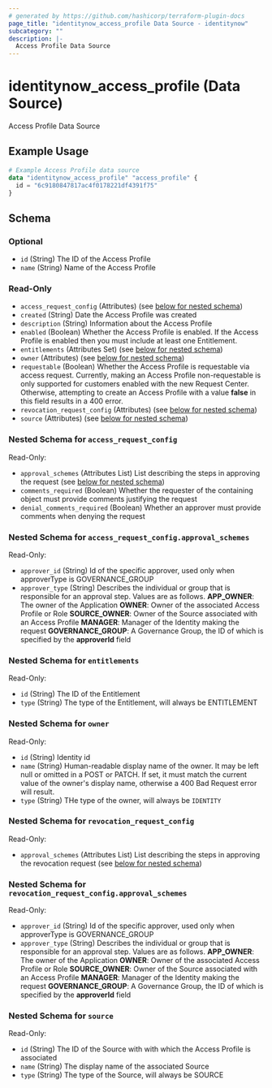 ```yaml
---
# generated by https://github.com/hashicorp/terraform-plugin-docs
page_title: "identitynow_access_profile Data Source - identitynow"
subcategory: ""
description: |-
  Access Profile Data Source
---
```


# identitynow_access_profile (Data Source)

Access Profile Data Source

## Example Usage

```terraform
# Example Access Profile data source
data "identitynow_access_profile" "access_profile" {
  id = "6c9180847817ac4f0178221df4391f75"
}
```

<!-- schema generated by tfplugindocs -->
## Schema

### Optional

- `id` (String) The ID of the Access Profile
- `name` (String) Name of the Access Profile

### Read-Only

- `access_request_config` (Attributes) (see [below for nested schema](#nestedatt--access_request_config))
- `created` (String) Date the Access Profile was created
- `description` (String) Information about the Access Profile
- `enabled` (Boolean) Whether the Access Profile is enabled. If the Access Profile is enabled then you must include at least one Entitlement.
- `entitlements` (Attributes Set) (see [below for nested schema](#nestedatt--entitlements))
- `owner` (Attributes) (see [below for nested schema](#nestedatt--owner))
- `requestable` (Boolean) Whether the Access Profile is requestable via access request. Currently, making an Access Profile non-requestable is only supported  for customers enabled with the new Request Center. Otherwise, attempting to create an Access Profile with a value  **false** in this field results in a 400 error.
- `revocation_request_config` (Attributes) (see [below for nested schema](#nestedatt--revocation_request_config))
- `source` (Attributes) (see [below for nested schema](#nestedatt--source))

<a id="nestedatt--access_request_config"></a>
### Nested Schema for `access_request_config`

Read-Only:

- `approval_schemes` (Attributes List) List describing the steps in approving the request (see [below for nested schema](#nestedatt--access_request_config--approval_schemes))
- `comments_required` (Boolean) Whether the requester of the containing object must provide comments justifying the request
- `denial_comments_required` (Boolean) Whether an approver must provide comments when denying the request

<a id="nestedatt--access_request_config--approval_schemes"></a>
### Nested Schema for `access_request_config.approval_schemes`

Read-Only:

- `approver_id` (String) Id of the specific approver, used only when approverType is GOVERNANCE_GROUP
- `approver_type` (String) Describes the individual or group that is responsible for an approval step. Values are as follows. **APP_OWNER**: The owner of the Application  **OWNER**: Owner of the associated Access Profile or Role  **SOURCE_OWNER**: Owner of the Source associated with an Access Profile  **MANAGER**: Manager of the Identity making the request  **GOVERNANCE_GROUP**: A Governance Group, the ID of which is specified by the **approverId** field



<a id="nestedatt--entitlements"></a>
### Nested Schema for `entitlements`

Read-Only:

- `id` (String) The ID of the Entitlement
- `type` (String) The type of the Entitlement, will always be ENTITLEMENT


<a id="nestedatt--owner"></a>
### Nested Schema for `owner`

Read-Only:

- `id` (String) Identity id
- `name` (String) Human-readable display name of the owner. It may be left null or omitted in a POST or PATCH. If set, it must match the current value of the owner's display name, otherwise a 400 Bad Request error will result.
- `type` (String) THe type of the owner, will always be `IDENTITY`


<a id="nestedatt--revocation_request_config"></a>
### Nested Schema for `revocation_request_config`

Read-Only:

- `approval_schemes` (Attributes List) List describing the steps in approving the revocation request (see [below for nested schema](#nestedatt--revocation_request_config--approval_schemes))

<a id="nestedatt--revocation_request_config--approval_schemes"></a>
### Nested Schema for `revocation_request_config.approval_schemes`

Read-Only:

- `approver_id` (String) Id of the specific approver, used only when approverType is GOVERNANCE_GROUP
- `approver_type` (String) Describes the individual or group that is responsible for an approval step. Values are as follows. **APP_OWNER**: The owner of the Application  **OWNER**: Owner of the associated Access Profile or Role  **SOURCE_OWNER**: Owner of the Source associated with an Access Profile  **MANAGER**: Manager of the Identity making the request  **GOVERNANCE_GROUP**: A Governance Group, the ID of which is specified by the **approverId** field



<a id="nestedatt--source"></a>
### Nested Schema for `source`

Read-Only:

- `id` (String) The ID of the Source with with which the Access Profile is associated
- `name` (String) The display name of the associated Source
- `type` (String) The type of the Source, will always be SOURCE

